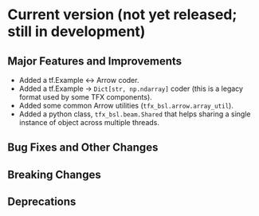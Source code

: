 <!-- mdlint off(HEADERS_TOO_MANY_H1) -->
# Current version (not yet released; still in development)

## Major Features and Improvements

* Added a tf.Example <-> Arrow coder.
* Added a tf.Example -> `Dict[str, np.ndarray]` coder (this is a legacy
  format used by some TFX components).
* Added some common Arrow utilities (`tfx_bsl.arrow.array_util`).
* Added a python class, `tfx_bsl.beam.Shared` that helps sharing a single
  instance of object across multiple threads.

## Bug Fixes and Other Changes

## Breaking Changes

## Deprecations
